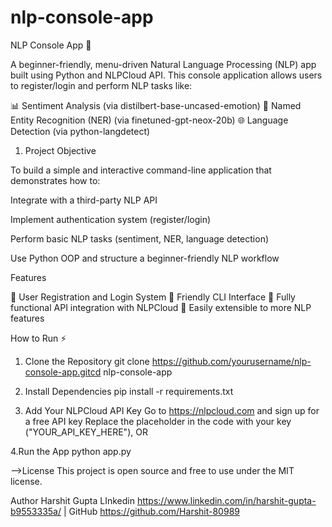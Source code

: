 # nlp-console-app
NLP Console App 🤖

A beginner-friendly, menu-driven Natural Language Processing (NLP) app built using Python and NLPCloud API. This console application allows users to register/login and perform NLP tasks like:

📊 Sentiment Analysis (via distilbert-base-uncased-emotion)
📖 Named Entity Recognition (NER) (via finetuned-gpt-neox-20b)
🌐 Language Detection (via python-langdetect)

1. Project Objective

To build a simple and interactive command-line application that demonstrates how to:

Integrate with a third-party NLP API

Implement authentication system (register/login)

Perform basic NLP tasks (sentiment, NER, language detection)

Use Python OOP and structure a beginner-friendly NLP workflow

Features

🔑 User Registration and Login System
🤖 Friendly CLI Interface
🤝 Fully functional API integration with NLPCloud
🔧 Easily extensible to more NLP features

How to Run ⚡

1. Clone the Repository
   git clone https://github.com/yourusername/nlp-console-app.gitcd nlp-console-app

2. Install Dependencies
   pip install -r requirements.txt

3. Add Your NLPCloud API Key
   Go to https://nlpcloud.com and sign up for a free API key
   Replace the placeholder in the code with your key ("YOUR_API_KEY_HERE"), OR
   
4.Run the App
   python app.py

-->License
This project is open source and free to use under the MIT license.

Author
Harshit Gupta
LInkedin https://www.linkedin.com/in/harshit-gupta-b9553335a/ | GitHub https://github.com/Harshit-80989
